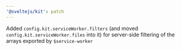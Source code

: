 ```yaml
---
'@sveltejs/kit': patch
---
```


Added `config.kit.serviceWorker.filters` (and moved `config.kit.serviceWorker.files` into it) for server-side filtering of the arrays exported by `$service-worker`
